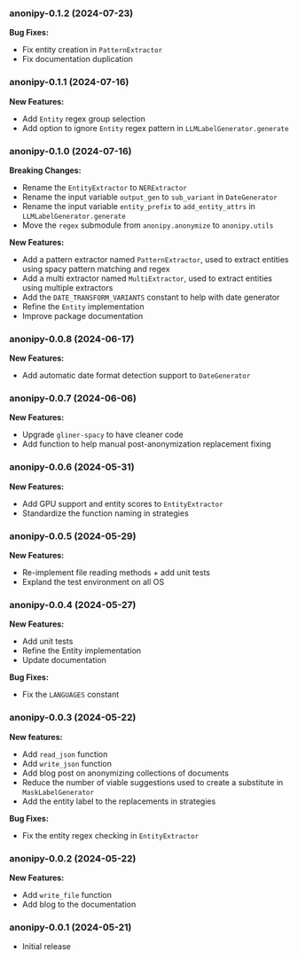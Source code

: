 ### anonipy-0.1.2 (2024-07-23)

**Bug Fixes:**

- Fix entity creation in `PatternExtractor`
- Fix documentation duplication


### anonipy-0.1.1 (2024-07-16)

**New Features:**

- Add `Entity` regex group selection
- Add option to ignore `Entity` regex pattern in `LLMLabelGenerator.generate`


### anonipy-0.1.0 (2024-07-16)

**Breaking Changes:**

- Rename the `EntityExtractor` to `NERExtractor`
- Rename the input variable `output_gen` to `sub_variant` in `DateGenerator`
- Rename the input variable `entity_prefix` to `add_entity_attrs` in `LLMLabelGenerator.generate`
- Move the `regex` submodule from `anonipy.anonymize` to `anonipy.utils`

**New Features:**

- Add a pattern extractor named `PatternExtractor`, used to extract entities using spacy pattern matching and regex
- Add a multi extractor named `MultiExtractor`, used to extract entities using multiple extractors
- Add the `DATE_TRANSFORM_VARIANTS` constant to help with date generator
- Refine the `Entity` implementation
- Improve package documentation


### anonipy-0.0.8 (2024-06-17)

**New Features:**

- Add automatic date format detection support to `DateGenerator`


### anonipy-0.0.7 (2024-06-06)

**New Features:**

- Upgrade `gliner-spacy` to have cleaner code
- Add function to help manual post-anonymization replacement fixing


### anonipy-0.0.6 (2024-05-31)

**New Features:**

- Add GPU support and entity scores to `EntityExtractor`
- Standardize the function naming in strategies


### anonipy-0.0.5 (2024-05-29)

**New Features:**

- Re-implement file reading methods + add unit tests
- Expland the test environment on all OS


### anonipy-0.0.4 (2024-05-27)

**New Features:**

- Add unit tests
- Refine the Entity implementation
- Update documentation

**Bug Fixes:**

- Fix the `LANGUAGES` constant


### anonipy-0.0.3 (2024-05-22)

**New features:**

- Add `read_json` function
- Add `write_json` function
- Add blog post on anonymizing collections of documents
- Reduce the number of viable suggestions used to create a substitute in `MaskLabelGenerator`
- Add the entity label to the replacements in strategies

**Bug Fixes:**

- Fix the entity regex checking in `EntityExtractor`


### anonipy-0.0.2 (2024-05-22)

**New Features:**

- Add `write_file` function
- Add blog to the documentation


### anonipy-0.0.1 (2024-05-21)

- Initial release